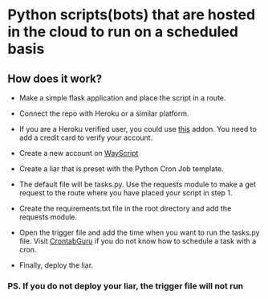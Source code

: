 # Python scripts(bots) that are hosted in the cloud to run on a scheduled basis

## How does it work?

- Make a simple flask application and place the script in a route.

- Connect the repo with Heroku or a similar platform.

- If you are a Heroku verified user, you could use [this](https://elements.heroku.com/addons/scheduler) addon. You need to add a credit card to verify your account.

- Create a new account on [WayScript](https://www.wayscript.com/)

- Create a liar that is preset with the Python Cron Job template.

- The default file will be tasks.py. Use the requests module to make a get request to the route where you have placed your script in step 1.

- Create the requirements.txt file in the root directory and add the requests module.

- Open the trigger file and add the time when you want to run the tasks.py file. Visit [CrontabGuru](https://crontab.guru/) if you do not know how to schedule a task with a cron.

- Finally, deploy the liar.

### PS. If you do not deploy your liar, the trigger file will not run
